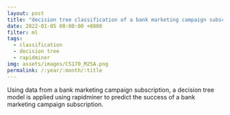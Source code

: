 ```yaml
---
layout: post
title: "decision tree classification of a bank marketing campaign subscription"
date: 2022-01-05 00:00:00 +0800
filter: ml
tags:
  - classification
  - decision tree
  - rapidminer
img: assets/images/CS170_M2SA.png
permalink: /:year/:month/:title
---
```

Using data from a bank marketing campaign subscription, a decision tree model is applied using rapidminer to predict the success of a bank marketing campaign subscription.